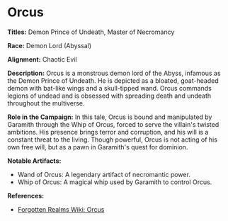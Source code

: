 # Orcus

**Titles:** Demon Prince of Undeath, Master of Necromancy

**Race:** Demon Lord (Abyssal)

**Alignment:** Chaotic Evil

**Description:**
Orcus is a monstrous demon lord of the Abyss, infamous as the Demon Prince of Undeath. He is depicted as a bloated, goat-headed demon with bat-like wings and a skull-tipped wand. Orcus commands legions of undead and is obsessed with spreading death and undeath throughout the multiverse.

**Role in the Campaign:**
In this tale, Orcus is bound and manipulated by Garamith through the Whip of Orcus, forced to serve the villain's twisted ambitions. His presence brings terror and corruption, and his will is a constant threat to the living. Though powerful, Orcus is not acting of his own free will, but as a pawn in Garamith's quest for dominion.

**Notable Artifacts:**
- Wand of Orcus: A legendary artifact of necromantic power.
- Whip of Orcus: A magical whip used by Garamith to control Orcus.

**References:**
- [Forgotten Realms Wiki: Orcus](https://forgottenrealms.fandom.com/wiki/Orcus)

